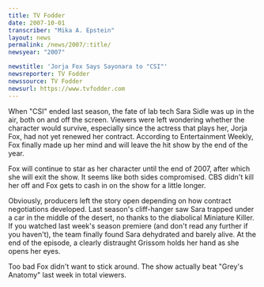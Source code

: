 ```yaml
---
title: TV Fodder
date: 2007-10-01
transcriber: "Mika A. Epstein"
layout: news
permalink: /news/2007/:title/
newsyear: "2007"

newstitle: 'Jorja Fox Says Sayonara to "CSI"'
newsreporter: TV Fodder
newssource: TV Fodder
newsurl: https://www.tvfodder.com
---
```


When "CSI" ended last season, the fate of lab tech Sara Sidle was up in the air, both on and off the screen. Viewers were left wondering whether the character would survive, especially since the actress that plays her, Jorja Fox, had not yet renewed her contract. According to Entertainment Weekly, Fox finally made up her mind and will leave the hit show by the end of the year.

Fox will continue to star as her character until the end of 2007, after which she will exit the show. It seems like both sides compromised. CBS didn't kill her off and Fox gets to cash in on the show for a little longer.

Obviously, producers left the story open depending on how contract negotiations developed. Last season's cliff-hanger saw Sara trapped under a car in the middle of the desert, no thanks to the diabolical Miniature Killer. If you watched last week's season premiere (and don't read any further if you haven't), the team finally found Sara dehydrated and barely alive. At the end of the episode, a clearly distraught Grissom holds her hand as she opens her eyes.

Too bad Fox didn't want to stick around. The show actually beat "Grey's Anatomy" last week in total viewers.
